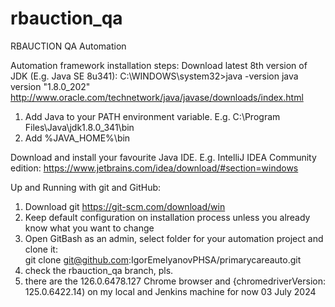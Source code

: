 # rbauction_qa
RBAUCTION QA Automation

Automation framework installation steps:
Download latest 8th version of JDK (E.g. Java SE 8u341):
C:\WINDOWS\system32>java -version
java version "1.8.0_202"
http://www.oracle.com/technetwork/java/javase/downloads/index.html
1. Add Java to your PATH environment variable. E.g. C:\Program Files\Java\jdk1.8.0_341\bin
2. Add   %JAVA_HOME%\bin

Download and install your favourite Java IDE. E.g. IntelliJ IDEA Community edition:
https://www.jetbrains.com/idea/download/#section=windows

Up and Running with git and GitHub:
1.	Download git https://git-scm.com/download/win
2.	Keep default configuration on installation process unless you already know what you want to change
3. Open GitBash as an admin, select folder for your automation project and clone it: 	
git clone git@github.com:IgorEmelyanovPHSA/primarycareauto.git
4. check the rbauction_qa branch, pls. 
5. there are the 126.0.6478.127 Chrome browser
and {chromedriverVersion: 125.0.6422.14) 
on my local and Jenkins machine for now 03 July 2024